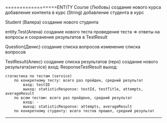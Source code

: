 
==================ENTITY
Course (Любовь)
    создание нового курса
    добавление контента в курс (String)
    добавление студента в курс


Student (Валера)
    создание нового студента

entity.Test(Алена)
    создание нового теста
    проведение теста => ответы на вопросы и сохранение результатов в TestResult

Question(Денис)
    создание списка вопросов
    изменение списка вопросов

TestResult(Алекс)
    создание списка результатов (repo)
    создание нового результата(service)
        вход: ResponseTestResult
        выход: 

    статистика по тестам (service)
        по конкретному тесту: всего раз пройден, средний результат
            вход: testID
            выход: statisticResponse: testId, testTitle, attempts, averageResult
        по всем тестам: всего раз пройдено, средний результат
            вход: -
            выход: statisticResponse: attempts, averageResult
        по конкретному студенту: всего тестов прошел, средний результат
        
______________________________________________________________________
